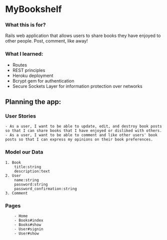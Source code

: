 # MyBookshelf

### What this is for?
Rails web application that allows users to share books they have enjoyed to other people. Post, comment, like away!

### What I learned:
- Routes
- REST principles
- Heroku deployment
- Bcrypt gem for authentication
- Secure Sockets Layer for information protection over networks

## Planning the app:

### User Stories
	- As a user, I want to be able to update, edit, and destroy book posts so that I can share books that I have enjoyed or disliked with others.
	- As a user, I want to be able to comment and like other users' book posts so that I can express my opinions on their book preferences.

### Model our Data
	1. Book
		title:string
		description:text
	2. User
		name:string	
		password:string
		password_confirmation:string
	3. Comment

### Pages
		- Home
		- Books#index
		- Books#show
		- User#signin
		- User#show